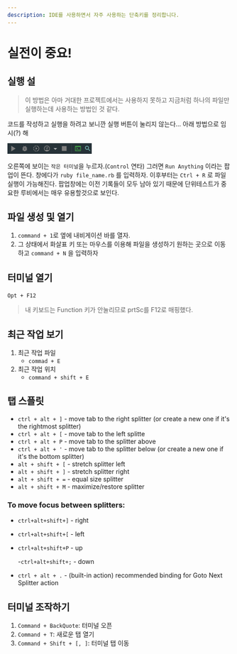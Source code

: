 ```yaml
---
description: IDE를 사용하면서 자주 사용하는 단축키를 정리합니다.
---
```


# 실전이 중요!

## 실행 설

> 이 방법은 아마 거대한 프로젝트에서는 사용하지 못하고 지금처럼 하나의 파일만 실행하는데 사용하는 방법인 것 같다.

코드를 작성하고 실행을 하려고 보니깐 실행 버튼이 눌리지 않는다... 아래 방법으로 임시\(?\) 해

![&#xC2E4;&#xD589; &#xBC84;&#xD2BC;&#xC774; &#xB20C;&#xB9AC;&#xC9C0; &#xC54A;&#xB294;&#xB2E4;...](../../../.gitbook/assets/rubymine1.png)

오른쪽에 보이는 `작은 터미널`을 누르자.\(`Control` 연타\) 그러면 `Run Anything` 이라는 팝업이 뜬다. 창에다가 `ruby file_name.rb` 를 입력하자. 이후부터는 `Ctrl + R` 로 파일 실행이 가능해진다. 팝업창에는 이전 기록들이 모두 남아 있기 때문에 단위테스트가 중요한 루비에서는 매우 유용할것으로 보인다.

## 파일 생성 및 열기

1. `command + 1`로 옆에 내비게이션 바를 열자.
2. 그 상태에서 화살표 키 또는 마우스를 이용해 파일을 생성하기 원하는 곳으로 이동하고 `command + N` 을 입력하자

## 터미널 열기

`Opt + F12`

> 내 키보드는 Function 키가 안눌리므로 prtSc를 F12로 매핑했다.

## 최근 작업 보기

1. 최근 작업 파일
   * `commad + E`
2. 최근 작업 위치
   * `command + shift + E`

## 탭 스플릿

* `ctrl + alt + ]` - move tab to the right splitter \(or create a new one if it's the rightmost splitter\)
* `ctrl + alt + [` - move tab to the left splitte 
* `ctrl + alt + P` - move tab to the splitter above
* `ctrl + alt + '` - move tab to the splitter below \(or create a new one if it's the bottom splitter\)
* `alt + shift + [` - stretch splitter left
* `alt + shift + ]` - stretch splitter right
* `alt + shift + =` - equal size splitter
* `alt + shift + M` - maximize/restore splitter

### To move focus between splitters:

* `ctrl+alt+shift+]` - right
* `ctrl+alt+shift+[` - left
* `ctrl+alt+shift+P` - up

  -`ctrl+alt+shift+;` - down

* `ctrl + alt + .` - \(built-in action\) recommended binding for Goto Next Splitter action

## 터미널 조작하기

1. `Command + BackQuote`: 터미널 오픈
2. `Command + T`: 새로운 탭 열기
3. `Command + Shift + [, ]`: 터미널 탭 이동


